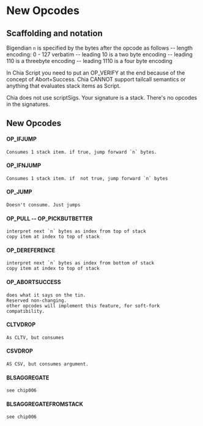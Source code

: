 # New Opcodes

## Scaffolding and notation

Bigendian `n` is specified by the bytes after the opcode as follows
-- length encoding: 0 - 127 verbatim
-- leading 10 is a two byte encoding
-- leading 110 is a threebyte encoding
-- leading 1110 is a four byte encoding

In Chia Script you need to put an OP_VERIFY at the end because of the concept of Abort+Success. Chia CANNOT support tailcall semantics or anything that evaluates stack items as Script.

Chia does not use scriptSigs. Your signature is a stack. There's no opcodes in the signatures.

## New Opcodes

#### OP_IFJUMP
    Consumes 1 stack item. if true, jump forward `n` bytes.

#### OP_IFNJUMP
    Consumes 1 stack item. if  not true, jump forward `n` bytes

#### OP_JUMP
    Doesn't consume. Just jumps

#### OP_PULL -- OP_PICKBUTBETTER
    interpret next `n` bytes as index from top of stack
    copy item at index to top of stack

#### OP_DEREFERENCE
    interpret next `n` bytes as index from bottom of stack
    copy item at index to top of stack

#### OP_ABORTSUCCESS
    does what it says on the tin.
    Reserved non-changing.
    other opcodes will implement this feature, for soft-fork compatibility.

#### CLTVDROP
    As CLTV, but consumes

#### CSVDROP
    AS CSV, but consumes argument.

#### BLSAGGREGATE
    see chip006

#### BLSAGGREGATEFROMSTACK
    see chip006
